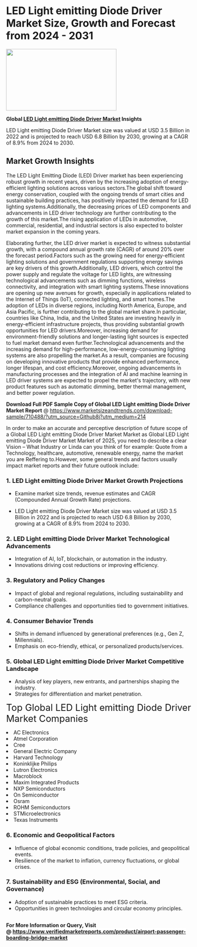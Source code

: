 <H1>LED Light emitting Diode Driver Market Size, Growth and Forecast from 2024 - 2031</H1><img class="aligncenter size-medium wp-image-584254" src="https://thirdeyenews.in/wp-content/uploads/2024/09/Global-Market-Research-300x168.jpeg" alt="" width="300" height="168" /><p><strong>Global&nbsp;<a href="https://www.marketsizeandtrends.com/download-sample/710488/?utm_source=Github8j?utm_medium=214">LED Light emitting Diode Driver Market</a> Insights</strong></p><p>LED Light emitting Diode Driver Market size was valued at USD 3.5 Billion in 2022 and is projected to reach USD 6.8 Billion by 2030, growing at a CAGR of 8.9% from 2024 to 2030.</p><p><h2>Market Growth Insights</h2> <p>The LED Light Emitting Diode (LED) Driver market has been experiencing robust growth in recent years, driven by the increasing adoption of energy-efficient lighting solutions across various sectors.The global shift toward energy conservation, coupled with the ongoing trends of smart cities and sustainable building practices, has positively impacted the demand for LED lighting systems.Additionally, the decreasing prices of LED components and advancements in LED driver technology are further contributing to the growth of this market.The rising application of LEDs in automotive, commercial, residential, and industrial sectors is also expected to bolster market expansion in the coming years.</p> <p>Elaborating further, the LED driver market is expected to witness substantial growth, with a compound annual growth rate (CAGR) of around 20% over the forecast period.Factors such as the growing need for energy-efficient lighting solutions and government regulations supporting energy savings are key drivers of this growth.Additionally, LED drivers, which control the power supply and regulate the voltage for LED lights, are witnessing technological advancements such as dimming functions, wireless connectivity, and integration with smart lighting systems.These innovations are opening up new avenues for growth, especially in applications related to the Internet of Things (IoT), connected lighting, and smart homes.The adoption of LEDs in diverse regions, including North America, Europe, and Asia Pacific, is further contributing to the global market share.In particular, countries like China, India, and the United States are investing heavily in energy-efficient infrastructure projects, thus providing substantial growth opportunities for LED drivers.Moreover, increasing demand for environment-friendly solutions and longer-lasting light sources is expected to fuel market demand even further.Technological advancements and the increasing demand for high-performance, low-energy-consuming lighting systems are also propelling the market.As a result, companies are focusing on developing innovative products that provide enhanced performance, longer lifespan, and cost efficiency.Moreover, ongoing advancements in manufacturing processes and the integration of AI and machine learning in LED driver systems are expected to propel the market's trajectory, with new product features such as automatic dimming, better thermal management, and better power regulation.<p><span class=""><strong>Download Full PDF Sample Copy of Global LED Light emitting Diode Driver Market Report</strong> @ <a href="https://www.marketsizeandtrends.com/download-sample/710488/?utm_source=Github8j?utm_medium=214" target="_blank">https://www.marketsizeandtrends.com/download-sample/710488/?utm_source=Github8j?utm_medium=214</a></span></p><p>In order to make an accurate and perceptive description of future scope of a Global&nbsp;LED Light emitting Diode Driver Market Market as Global&nbsp;LED Light emitting Diode Driver Market Market of 2025, you need to describe a clear Vision &ndash; What Industry or Linda can you think of for example: Quote from a Technology, healthcare, automotive, renewable energy, name the market you are Reffering to.However, some general trends and factors usually impact market reports and their future outlook include:</p><h3>1.&nbsp;<strong>LED Light emitting Diode Driver Market Growth Projections</strong></h3><ul><li>Examine market size trends, revenue estimates and CAGR (Compounded Annual Growth Rate) projections.</li><li><p>LED Light emitting Diode Driver Market size was valued at USD 3.5 Billion in 2022 and is projected to reach USD 6.8 Billion by 2030, growing at a CAGR of 8.9% from 2024 to 2030.</p></li></ul><h3>2.&nbsp;<strong>LED Light emitting Diode Driver Market Technological Advancements</strong></h3><ul><li>Integration of AI, IoT, blockchain, or automation in the industry.</li><li>Innovations driving cost reductions or improving efficiency.</li></ul><h3>3.&nbsp;<strong>Regulatory and Policy Changes</strong></h3><ul><li>Impact of global and regional regulations, including sustainability and carbon-neutral goals.</li><li>Compliance challenges and opportunities tied to government initiatives.</li></ul><h3>4.&nbsp;<strong>Consumer Behavior Trends</strong></h3><ul><li>Shifts in demand influenced by generational preferences (e.g., Gen Z, Millennials).</li><li>Emphasis on eco-friendly, ethical, or personalized products/services.</li></ul><h3>5.&nbsp;<strong>Global LED Light emitting Diode Driver Market Competitive Landscape</strong></h3><ul><li>Analysis of key players, new entrants, and partnerships shaping the industry.</li><li>Strategies for differentiation and market penetration.</li></ul><p data-pm-slice="1 1 []"><span style="color: inherit; font-family: inherit; font-size: 25px;">Top Global LED Light emitting Diode Driver Market Companies</span></p><div class="" data-test-id=""><p><li>AC Electronics</li><li> Atmel Corporation</li><li> Cree</li><li> General Electric Company</li><li> Harvard Technology</li><li> Koninklijke Philips</li><li> Lutron Electronics</li><li> Macroblock</li><li> Maxim Integrated Products</li><li> NXP Semiconductors</li><li> On Semiconductor</li><li> Osram</li><li> ROHM Semiconductors</li><li> STMicroelectronics</li><li> Texas Instruments</li></p></div><h3>6.&nbsp;<strong>Economic and Geopolitical Factors</strong></h3><ul><li>Influence of global economic conditions, trade policies, and geopolitical events.</li><li>Resilience of the market to inflation, currency fluctuations, or global crises.</li></ul><h3>7.&nbsp;<strong>Sustainability and ESG (Environmental, Social, and Governance)</strong></h3><ul><li>Adoption of sustainable practices to meet ESG criteria.</li><li>Opportunities in green technologies and circular economy principles.</li></ul><h2><strong style="font-size: 14px;">For More Information or Query, Visit @&nbsp;</strong><a style="background-color: #ffffff; font-size: 14px;" href="https://www.marketsizeandtrends.com/report/led-light-emitting-diode-driver-market/" target="_blank">https://www.verifiedmarketreports.com/product/airport-passenger-boarding-bridge-market</a></h2>